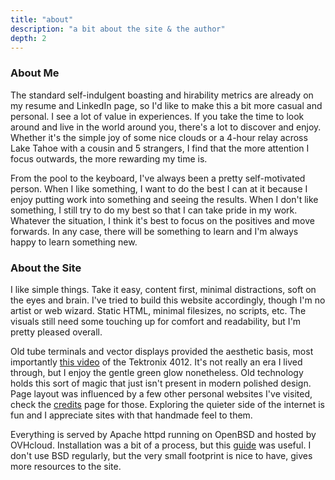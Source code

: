 ```yaml
---
title: "about"
description: "a bit about the site & the author"
depth: 2
---
```

### About Me
The standard self-indulgent boasting and hirability metrics are already on my resume and LinkedIn page, so I'd like to make this a bit more casual and personal.
I see a lot of value in experiences.
If you take the time to look around and live in the world around you, there's a lot to discover and enjoy.
Whether it's the simple joy of some nice clouds or a 4-hour relay across Lake Tahoe with a cousin and 5 strangers, I find that the more attention I focus outwards, the more rewarding my time is.

From the pool to the keyboard, I've always been a pretty self-motivated person.
When I like something, I want to do the best I can at it because I enjoy putting work into something and seeing the results.
When I don't like something, I still try to do my best so that I can take pride in my work.
Whatever the situation, I think it's best to focus on the positives and move forwards.
In any case, there will be something to learn and I'm always happy to learn something new.

### About the Site
I like simple things.
Take it easy, content first, minimal distractions, soft on the eyes and brain.
I've tried to build this website accordingly, though I'm no artist or web wizard.
Static HTML, minimal filesizes, no scripts, etc.
The visuals still need some touching up for comfort and readability, but I'm pretty pleased overall.

Old tube terminals and vector displays provided the aesthetic basis, most importantly [this video](https://youtu.be/YZsiR45tKKw) of the Tektronix 4012.
It's not really an era I lived through, but I enjoy the gentle green glow nonetheless.
Old technology holds this sort of magic that just isn't present in modern polished design.
Page layout was influenced by a few other personal websites I've visited, check the [credits](/misc/credits) page for those.
Exploring the quieter side of the internet is fun and I appreciate sites with that handmade feel to them.

Everything is served by Apache httpd running on OpenBSD and hosted by OVHcloud.
Installation was a bit of a process, but this [guide](https://kaip.iki.fi/2021/01/02/openbsd.html) was useful.
I don't use BSD regularly, but the very small footprint is nice to have, gives more resources to the site.
